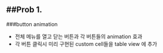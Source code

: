 ##Prob 1.
---

###button animation

 - 전체 메뉴를 열고 닫는 버튼과 각 버튼들의 animation 효과
 - 각 버튼 클릭시 미리 구현된 custom cell들을 table view 에 추가